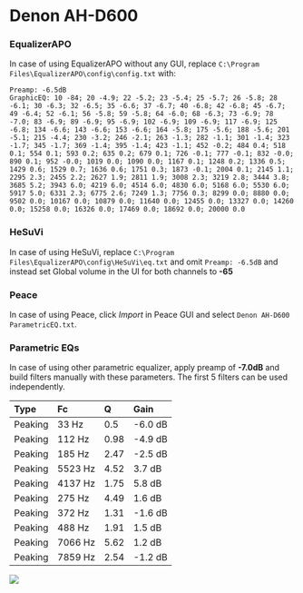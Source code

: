 # Denon AH-D600

### EqualizerAPO
In case of using EqualizerAPO without any GUI, replace `C:\Program Files\EqualizerAPO\config\config.txt`
with:
```
Preamp: -6.5dB
GraphicEQ: 10 -84; 20 -4.9; 22 -5.2; 23 -5.4; 25 -5.7; 26 -5.8; 28 -6.1; 30 -6.3; 32 -6.5; 35 -6.6; 37 -6.7; 40 -6.8; 42 -6.8; 45 -6.7; 49 -6.4; 52 -6.1; 56 -5.8; 59 -5.8; 64 -6.0; 68 -6.3; 73 -6.9; 78 -7.0; 83 -6.9; 89 -6.9; 95 -6.9; 102 -6.9; 109 -6.9; 117 -6.9; 125 -6.8; 134 -6.6; 143 -6.6; 153 -6.6; 164 -5.8; 175 -5.6; 188 -5.6; 201 -5.1; 215 -4.4; 230 -3.2; 246 -2.1; 263 -1.3; 282 -1.1; 301 -1.4; 323 -1.7; 345 -1.7; 369 -1.4; 395 -1.4; 423 -1.1; 452 -0.2; 484 0.4; 518 0.1; 554 0.1; 593 0.2; 635 0.2; 679 0.1; 726 -0.1; 777 -0.1; 832 -0.0; 890 0.1; 952 -0.0; 1019 0.0; 1090 0.0; 1167 0.1; 1248 0.2; 1336 0.5; 1429 0.6; 1529 0.7; 1636 0.6; 1751 0.3; 1873 -0.1; 2004 0.1; 2145 1.1; 2295 2.3; 2455 2.2; 2627 1.9; 2811 1.9; 3008 2.3; 3219 2.8; 3444 3.8; 3685 5.2; 3943 6.0; 4219 6.0; 4514 6.0; 4830 6.0; 5168 6.0; 5530 6.0; 5917 5.0; 6331 2.3; 6775 2.6; 7249 1.3; 7756 0.3; 8299 0.0; 8880 0.0; 9502 0.0; 10167 0.0; 10879 0.0; 11640 0.0; 12455 0.0; 13327 0.0; 14260 0.0; 15258 0.0; 16326 0.0; 17469 0.0; 18692 0.0; 20000 0.0
```

### HeSuVi
In case of using HeSuVi, replace `C:\Program Files\EqualizerAPO\config\HeSuVi\eq.txt` and omit `Preamp:
-6.5dB` and instead set Global volume in the UI for both channels to **-65**

### Peace
In case of using Peace, click *Import* in Peace GUI and select `Denon AH-D600 ParametricEQ.txt`.

### Parametric EQs
In case of using other parametric equalizer, apply preamp of **-7.0dB** and build filters manually with
these parameters. The first 5 filters can be used independently.

| Type    | Fc      |    Q | Gain    |
|:--------|:--------|:-----|:--------|
| Peaking | 33 Hz   | 0.5  | -6.0 dB |
| Peaking | 112 Hz  | 0.98 | -4.9 dB |
| Peaking | 185 Hz  | 2.47 | -2.5 dB |
| Peaking | 5523 Hz | 4.52 | 3.7 dB  |
| Peaking | 4137 Hz | 1.75 | 5.8 dB  |
| Peaking | 275 Hz  | 4.49 | 1.6 dB  |
| Peaking | 372 Hz  | 1.31 | -1.6 dB |
| Peaking | 488 Hz  | 1.91 | 1.5 dB  |
| Peaking | 7066 Hz | 5.62 | 1.2 dB  |
| Peaking | 7859 Hz | 2.54 | -1.2 dB |

![](https://raw.githubusercontent.com/jaakkopasanen/AutoEq/master/results/headphonecom/headphonecom/Denon%20AH-D600/Denon%20AH-D600.png)